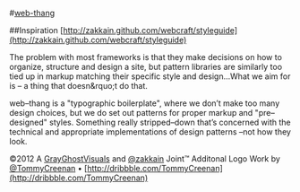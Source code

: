 #[web-thang](https://github.com/zakkain/web-thang)

##Inspiration
[http://zakkain.github.com/webcraft/styleguide](http://zakkain.github.com/webcraft/styleguide)

The problem with most frameworks is that they make decisions on how to organize, structure and design a site, but pattern libraries are similarly too tied up in markup matching their specific style and design&hellip;What we aim for is &ndash; a thing that doesn&rquo;t do that.

web&ndash;thang is a "typographic boilerplate", where we don&rsquo;t make too many design choices, but we do set out patterns for proper markup and "pre&ndash;designed" styles. Something really stripped&ndash;down that&rsquo;s concerned with the technical and appropriate implementations of design patterns &ndash;not how they look.

©2012 A [GrayGhostVisuals](https://github.com/grayghostvisuals) and [@zakkain](https://twitter.com/zakkain) Joint™
Additonal Logo Work by [@TommyCreenan](https://twitter.com/TommyCreenan) &bull; [http://dribbble.com/TommyCreenan](http://dribbble.com/TommyCreenan)
